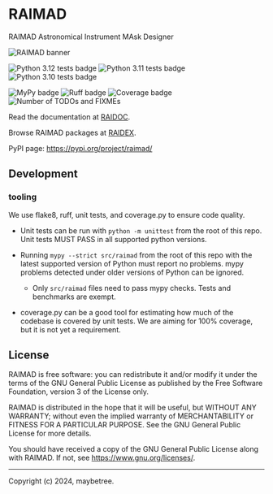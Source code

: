 # RAIMAD

RAIMAD Astronomical Instrument MAsk Designer

![RAIMAD banner](img/raimad-banner.png)

![Python 3.12 tests badge](https://raw.githubusercontent.com/gist/maybeetree/767d80027892395f1cc61e4829810985/raw/tests312.svg)
![Python 3.11 tests badge](https://raw.githubusercontent.com/gist/maybeetree/767d80027892395f1cc61e4829810985/raw/tests311.svg)
![Python 3.10 tests badge](https://raw.githubusercontent.com/gist/maybeetree/767d80027892395f1cc61e4829810985/raw/tests310.svg)

![MyPy badge](https://raw.githubusercontent.com/gist/maybeetree/767d80027892395f1cc61e4829810985/raw/mypy.svg)
![Ruff badge](https://raw.githubusercontent.com/gist/maybeetree/767d80027892395f1cc61e4829810985/raw/ruff.svg)
![Coverage badge](https://raw.githubusercontent.com/gist/maybeetree/767d80027892395f1cc61e4829810985/raw/coverage.svg)
![Number of TODOs and FIXMEs](https://raw.githubusercontent.com/gist/maybeetree/767d80027892395f1cc61e4829810985/raw/todo.svg)

Read the documentation at [RAIDOC](https://tifuun.github.io/raidoc/).

Browse RAIMAD packages at [RAIDEX](https://tifuun.github.io/raidex/).

PyPI page: <https://pypi.org/project/raimad/>

## Development

### tooling

We use flake8, ruff, unit tests, and coverage.py to ensure code quality.

- Unit tests can be run with `python -m unittest` from the root of this
    repo.
    Unit tests MUST PASS in all supported python versions.

- Running `mypy --strict src/raimad` from the root of this repo
    with the latest supported version of Python must report no problems.
    mypy problems detected under older versions of Python can be ignored.

    - Only `src/raimad` files need to pass mypy checks.
        Tests and benchmarks are exempt.

- coverage.py can be a good tool for estimating how much of the codebase
    is covered by unit tests. We are aiming for 100% coverage,
    but it is not yet a requirement.
    

## License

RAIMAD is free software: you can redistribute it and/or modify it under
the terms of the GNU General Public License as published by the Free Software
Foundation, version 3 of the License only.

RAIMAD is distributed in the hope that it will be useful, but WITHOUT ANY
WARRANTY; without even the implied warranty of MERCHANTABILITY or FITNESS FOR A
PARTICULAR PURPOSE. See the GNU General Public License for more details.

You should have received a copy of the GNU General Public License along with
RAIMAD. If not, see <https://www.gnu.org/licenses/>. 

---

Copyright (c) 2024, maybetree.

